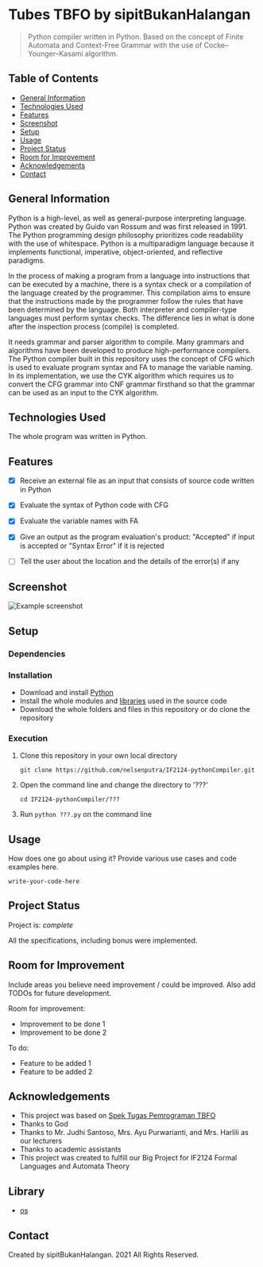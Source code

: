 # Tubes TBFO by sipitBukanHalangan
> Python compiler written in Python. Based on the concept of Finite Automata and Context-Free Grammar with the use of Cocke–Younger–Kasami algorithm.


## Table of Contents
* [General Information](#general-information)
* [Technologies Used](#technologies-used)
* [Features](#features)
* [Screenshot](#screenshot)
* [Setup](#setup)
* [Usage](#usage)
* [Project Status](#project-status)
* [Room for Improvement](#room-for-improvement)
* [Acknowledgements](#acknowledgements)
* [Contact](#contact)
<!-- * [License](#license) -->


## General Information
Python is a high-level, as well as general-purpose interpreting language. Python was created by Guido van Rossum and was first released in 1991. The Python programming design philosophy prioritizes code readability with the use of whitespace. Python is a multiparadigm language because it implements functional, imperative, object-oriented, and reflective paradigms.

In the process of making a program from a language into instructions that can be executed by a machine, there is a syntax check or a compilation of the language created by the programmer. This compilation aims to ensure that the instructions made by the programmer follow the rules that have been determined by the language. Both interpreter and compiler-type languages must perform syntax checks. The difference lies in what is done after the inspection process (compile) is completed.

It needs grammar and parser algorithm to compile. Many grammars and algorithms have been developed to produce high-performance compilers. The Python compiler built in this repository uses the concept of CFG which is used to evaluate program syntax and FA to manage the variable naming. In its implementation, we use the CYK algorithm which requires us to convert the CFG grammar into CNF grammar firsthand so that the grammar can be used as an input to the CYK algorithm.


## Technologies Used
The whole program was written in Python.


## Features
- [x] Receive an external file as an input that consists of source code written in Python
- [x] Evaluate the syntax of Python code with CFG
- [x] Evaluate the variable names with FA
- [x] Give an output as the program evaluation's product: "Accepted" if input is accepted or "Syntax Error" if it is rejected
- [ ] Tell the user about the location and the details of the error(s) if any


## Screenshot
![Example screenshot](./img/screenshot.png)
<!-- If you have screenshots you'd like to share, include them here. -->


## Setup
### Dependencies

### Installation
- Download and install [Python](https://www.python.org/downloads/)
- Install the whole modules and [libraries](#library) used in the source code
- Download the whole folders and files in this repository or do clone the repository

### Execution
1. Clone this repository in your own local directory

    `git clone https://github.com/nelsenputra/IF2124-pythonCompiler.git`

2. Open the command line and change the directory to '???'

    `cd IF2124-pythonCompiler/???`
    
3. Run `python ???.py` on the command line

## Usage
How does one go about using it?
Provide various use cases and code examples here.

`write-your-code-here`


## Project Status
Project is: _complete_

All the specifications, including bonus were implemented.

## Room for Improvement
Include areas you believe need improvement / could be improved. Also add TODOs for future development.

Room for improvement:
- Improvement to be done 1
- Improvement to be done 2

To do:
- Feature to be added 1
- Feature to be added 2


## Acknowledgements
- This project was based on [Spek Tugas Pemrograman TBFO](https://docs.google.com/document/d/1Fd8wLOP_GzJ66atpw1yK1_S1dLCFQcKFTgnePFHql7Y/edit#)
- Thanks to God
- Thanks to Mr. Judhi Santoso, Mrs. Ayu Purwarianti, and Mrs. Harlili as our lecturers
- Thanks to academic assistants
- This project was created to fulfill our Big Project for IF2124 Formal Languages and Automata Theory


## Library
- [os](https://docs.python.org/3/library/os.html)


## Contact
Created by sipitBukanHalangan. 2021 All Rights Reserved.
